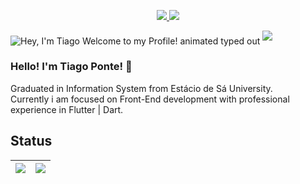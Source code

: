 <p align="center">
  <a href="https://github.com/Tiagoow03" alt="GitHub">
    <img src="https://img.shields.io/badge/-GitHub-000?style=flat-square&logo=Github&logoColor=white" />
  </a>
  <a href="https://www.linkedin.com/in/tiagooliveiratt/" alt="LinkedIn">
    <img src="https://img.shields.io/badge/-LinkedIn-blue?style=flat-square&logo=Linkedin&logoColor=white" />
  </a>
</p>
<img src="https://readme-typing-svg.demolab.com?font=Operator+Mono&size=37&duration=2800&pause=2000&color=FAFAFA&center=true&vCenter=true&width=940&height=50&lines=Hey%2C+I'm+Tiago%2C+Welcome+to+my+Profile!" align="middle" alt="Hey, I'm Tiago Welcome to my Profile! animated typed out">
<img  src="assests/borderseperator.gif">
<h3> Hello! I'm Tiago Ponte! 👋 </h3>
Graduated in Information System from Estácio de Sá University.
<br>
Currently i am focused on Front-End development with professional experience in Flutter | Dart.
<h2>Status</h2>

|![](http://github-profile-summary-cards.vercel.app/api/cards/profile-details?username=Tiagoow03&theme=apprentice)|![](http://github-profile-summary-cards.vercel.app/api/cards/most-commit-language?username=Tiagoow03&theme=apprentice)|
|---|---|
